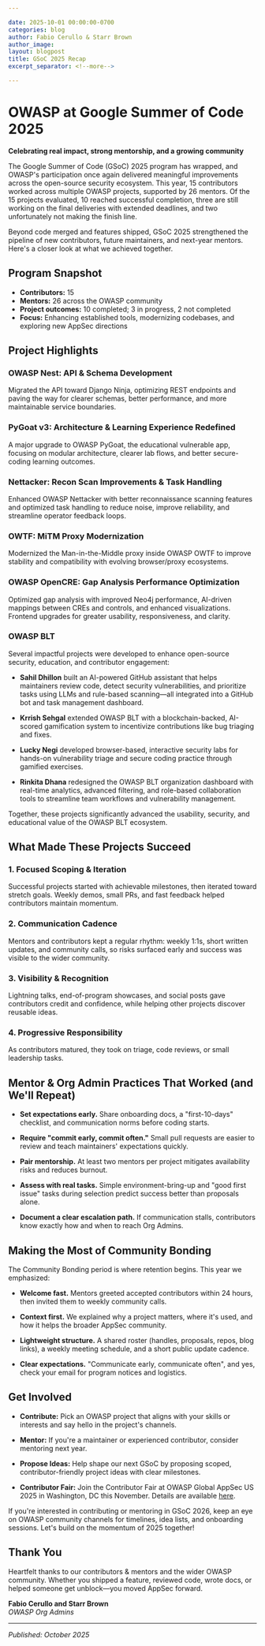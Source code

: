 ```yaml
---

date: 2025-10-01 00:00:00-0700
categories: blog
author: Fabio Cerullo & Starr Brown
author_image:
layout: blogpost
title: GSoC 2025 Recap
excerpt_separator: <!--more-->

---
```


# OWASP at Google Summer of Code 2025

**Celebrating real impact, strong mentorship, and a growing community**

The Google Summer of Code (GSoC) 2025 program has wrapped, and OWASP's participation once again delivered meaningful improvements across the open-source security ecosystem. This year, 15 contributors worked across multiple OWASP projects, supported by 26 mentors. Of the 15 projects evaluated, 10 reached successful completion, three are still working on the final deliveries with extended deadlines, and two unfortunately not making the finish line.

Beyond code merged and features shipped, GSoC 2025 strengthened the pipeline of new contributors, future maintainers, and next-year mentors. Here's a closer look at what we achieved together.

<!--more-->

## Program Snapshot

- **Contributors:** 15
- **Mentors:** 26 across the OWASP community
- **Project outcomes:** 10 completed; 3 in progress, 2 not completed
- **Focus:** Enhancing established tools, modernizing codebases, and exploring new AppSec directions

## Project Highlights

### OWASP Nest: API & Schema Development

Migrated the API toward Django Ninja, optimizing REST endpoints and paving the way for clearer schemas, better performance, and more maintainable service boundaries.

### PyGoat v3: Architecture & Learning Experience Redefined

A major upgrade to OWASP PyGoat, the educational vulnerable app, focusing on modular architecture, clearer lab flows, and better secure-coding learning outcomes.

### Nettacker: Recon Scan Improvements & Task Handling

Enhanced OWASP Nettacker with better reconnaissance scanning features and optimized task handling to reduce noise, improve reliability, and streamline operator feedback loops.

### OWTF: MiTM Proxy Modernization

Modernized the Man-in-the-Middle proxy inside OWASP OWTF to improve stability and compatibility with evolving browser/proxy ecosystems.

### OWASP OpenCRE: Gap Analysis Performance Optimization

Optimized gap analysis with improved Neo4j performance, AI-driven mappings between CREs and controls, and enhanced visualizations. Frontend upgrades for greater usability, responsiveness, and clarity.

### OWASP BLT

Several impactful projects were developed to enhance open-source security, education, and contributor engagement:

- **Sahil Dhillon** built an AI-powered GitHub assistant that helps maintainers review code, detect security vulnerabilities, and prioritize tasks using LLMs and rule-based scanning—all integrated into a GitHub bot and task management dashboard.

- **Krrish Sehgal** extended OWASP BLT with a blockchain-backed, AI-scored gamification system to incentivize contributions like bug triaging and fixes.

- **Lucky Negi** developed browser-based, interactive security labs for hands-on vulnerability triage and secure coding practice through gamified exercises.

- **Rinkita Dhana** redesigned the OWASP BLT organization dashboard with real-time analytics, advanced filtering, and role-based collaboration tools to streamline team workflows and vulnerability management.

Together, these projects significantly advanced the usability, security, and educational value of the OWASP BLT ecosystem.

## What Made These Projects Succeed

### 1. Focused Scoping & Iteration

Successful projects started with achievable milestones, then iterated toward stretch goals. Weekly demos, small PRs, and fast feedback helped contributors maintain momentum.

### 2. Communication Cadence

Mentors and contributors kept a regular rhythm: weekly 1:1s, short written updates, and community calls, so risks surfaced early and success was visible to the wider community.

### 3. Visibility & Recognition

Lightning talks, end-of-program showcases, and social posts gave contributors credit and confidence, while helping other projects discover reusable ideas.

### 4. Progressive Responsibility

As contributors matured, they took on triage, code reviews, or small leadership tasks.

## Mentor & Org Admin Practices That Worked (and We'll Repeat)

- **Set expectations early.** Share onboarding docs, a "first-10-days" checklist, and communication norms before coding starts.

- **Require "commit early, commit often."** Small pull requests are easier to review and teach maintainers' expectations quickly.

- **Pair mentorship.** At least two mentors per project mitigates availability risks and reduces burnout.

- **Assess with real tasks.** Simple environment-bring-up and "good first issue" tasks during selection predict success better than proposals alone.

- **Document a clear escalation path.** If communication stalls, contributors know exactly how and when to reach Org Admins.

## Making the Most of Community Bonding

The Community Bonding period is where retention begins. This year we emphasized:

- **Welcome fast.** Mentors greeted accepted contributors within 24 hours, then invited them to weekly community calls.

- **Context first.** We explained why a project matters, where it's used, and how it helps the broader AppSec community.

- **Lightweight structure.** A shared roster (handles, proposals, repos, blog links), a weekly meeting schedule, and a short public update cadence.

- **Clear expectations.** "Communicate early, communicate often", and yes, check your email for program notices and logistics.

## Get Involved

- **Contribute:** Pick an OWASP project that aligns with your skills or interests and say hello in the project's channels.

- **Mentor:** If you're a maintainer or experienced contributor, consider mentoring next year.

- **Propose Ideas:** Help shape our next GSoC by proposing scoped, contributor-friendly project ideas with clear milestones.

- **Contributor Fair:** Join the Contributor Fair at OWASP Global AppSec US 2025 in Washington, DC this November. Details are available [here](https://owasp.org/www-community/initiatives/gsoc/).

If you're interested in contributing or mentoring in GSoC 2026, keep an eye on OWASP community channels for timelines, idea lists, and onboarding sessions. Let's build on the momentum of 2025 together!

## Thank You

Heartfelt thanks to our contributors & mentors and the wider OWASP community. Whether you shipped a feature, reviewed code, wrote docs, or helped someone get unblock—you moved AppSec forward.

**Fabio Cerullo and Starr Brown**  
*OWASP Org Admins*

---

*Published: October 2025*
```
